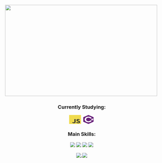 <div align="center" style="display:inline-block"><br>
  <img height=300px width="500px" src="https://media2.giphy.com/media/v1.Y2lkPTc5MGI3NjExdTYxODVwdXRrejY0cXcyY3N1NHBkajF5bHg3bWhscGIxaHExNG9rcyZlcD12MV9pbnRlcm5hbF9naWZfYnlfaWQmY3Q9Zw/oNaseOEq3qHounMmLZ/giphy.gif">
</div>

  
  <div align = "center"> 

### Currently Studying:
 
  <img align="center" alt="JavaScript" height="30" width="40" src="https://raw.githubusercontent.com/devicons/devicon/master/icons/javascript/javascript-original.svg"> 
  <img align="center" alt="Csharp" height="30" width="40" src="https://raw.githubusercontent.com/devicons/devicon/master/icons/csharp/csharp-plain.svg">
  
  </div>
  <div align = "center"> 
  
### Main Skills:
    
 <img src="https://img.shields.io/badge/C-00599C?style=for-the-badge&logo=c&logoColor=white" target="_blank"></a>
 <img src="https://img.shields.io/badge/MySQL-00000F?style=for-the-badge&logo=mysql&logoColor=white" target="_blank"></a>
 <img src="https://img.shields.io/badge/HTML5-E34F26?style=for-the-badge&logo=html5&logoColor=white" target="_blank"></a>
 <img src="https://img.shields.io/badge/CSS3-1572B6?style=for-the-badge&logo=css3&logoColor=white" target="_blank"></a>
      
  </div>
    <div align = "center"> 

<a href="https://github.com/lukvsp/github-readme-stats">
  <img height=200 align="center" src="https://github-readme-stats.vercel.app/api?username=lukvsp" />
</a>
<a href="https://github.com/lukvsp/convoychat">
  <img height=590 align="center" src="https://github-readme-stats.vercel.app/api/top-langs?username=lukvsp&layout=compact&langs_count=8&card_width=390" />
</a>
